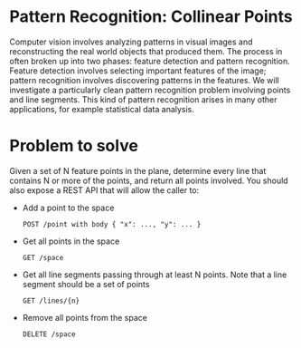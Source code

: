 # Pattern Recognition: Collinear Points

Computer vision involves analyzing patterns in visual images and reconstructing the real world objects that
produced them. The process in often broken up into two phases: feature detection and pattern recognition.
Feature detection involves selecting important features of the image; pattern recognition involves
discovering patterns in the features. We will investigate a particularly clean pattern recognition problem
involving points and line segments. This kind of pattern recognition arises in many other applications, for
example statistical data analysis.

# Problem to solve

Given a set of N feature points in the plane, determine every line that contains N or more of the points, and
return all points involved. You should also expose a REST API that will allow the caller to:

* Add a point to the space

  `POST /point with body { "x": ..., "y": ... }`
  
* Get all points in the space
  
  `GET /space`
  
* Get all line segments passing through at least N points. Note that a line segment should be a set of
points

  `GET /lines/{n}`
  
* Remove all points from the space

  `DELETE /space`
